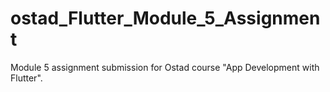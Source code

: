 # ostad_Flutter_Module_5_Assignment
Module 5 assignment submission for Ostad course "App Development with Flutter".
